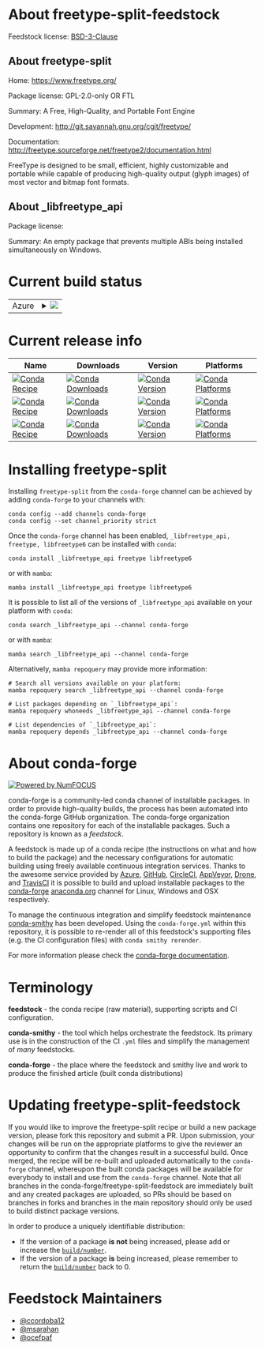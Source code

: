 About freetype-split-feedstock
==============================

Feedstock license: [BSD-3-Clause](https://github.com/conda-forge/freetype-feedstock/blob/main/LICENSE.txt)


About freetype-split
--------------------

Home: https://www.freetype.org/

Package license: GPL-2.0-only OR FTL

Summary: A Free, High-Quality, and Portable Font Engine

Development: http://git.savannah.gnu.org/cgit/freetype/

Documentation: http://freetype.sourceforge.net/freetype2/documentation.html

FreeType is designed to be small, efficient, highly customizable
and portable while capable of producing high-quality output (glyph images)
of most vector and bitmap font formats.


About _libfreetype_api
----------------------



Package license: 

Summary: An empty package that prevents multiple ABIs being installed simultaneously on Windows.


Current build status
====================


<table>
    
  <tr>
    <td>Azure</td>
    <td>
      <details>
        <summary>
          <a href="https://dev.azure.com/conda-forge/feedstock-builds/_build/latest?definitionId=331&branchName=main">
            <img src="https://dev.azure.com/conda-forge/feedstock-builds/_apis/build/status/freetype-feedstock?branchName=main">
          </a>
        </summary>
        <table>
          <thead><tr><th>Variant</th><th>Status</th></tr></thead>
          <tbody><tr>
              <td>linux_64</td>
              <td>
                <a href="https://dev.azure.com/conda-forge/feedstock-builds/_build/latest?definitionId=331&branchName=main">
                  <img src="https://dev.azure.com/conda-forge/feedstock-builds/_apis/build/status/freetype-feedstock?branchName=main&jobName=linux&configuration=linux%20linux_64_" alt="variant">
                </a>
              </td>
            </tr><tr>
              <td>linux_aarch64</td>
              <td>
                <a href="https://dev.azure.com/conda-forge/feedstock-builds/_build/latest?definitionId=331&branchName=main">
                  <img src="https://dev.azure.com/conda-forge/feedstock-builds/_apis/build/status/freetype-feedstock?branchName=main&jobName=linux&configuration=linux%20linux_aarch64_" alt="variant">
                </a>
              </td>
            </tr><tr>
              <td>linux_ppc64le</td>
              <td>
                <a href="https://dev.azure.com/conda-forge/feedstock-builds/_build/latest?definitionId=331&branchName=main">
                  <img src="https://dev.azure.com/conda-forge/feedstock-builds/_apis/build/status/freetype-feedstock?branchName=main&jobName=linux&configuration=linux%20linux_ppc64le_" alt="variant">
                </a>
              </td>
            </tr><tr>
              <td>osx_64</td>
              <td>
                <a href="https://dev.azure.com/conda-forge/feedstock-builds/_build/latest?definitionId=331&branchName=main">
                  <img src="https://dev.azure.com/conda-forge/feedstock-builds/_apis/build/status/freetype-feedstock?branchName=main&jobName=osx&configuration=osx%20osx_64_" alt="variant">
                </a>
              </td>
            </tr><tr>
              <td>osx_arm64</td>
              <td>
                <a href="https://dev.azure.com/conda-forge/feedstock-builds/_build/latest?definitionId=331&branchName=main">
                  <img src="https://dev.azure.com/conda-forge/feedstock-builds/_apis/build/status/freetype-feedstock?branchName=main&jobName=osx&configuration=osx%20osx_arm64_" alt="variant">
                </a>
              </td>
            </tr><tr>
              <td>win_64</td>
              <td>
                <a href="https://dev.azure.com/conda-forge/feedstock-builds/_build/latest?definitionId=331&branchName=main">
                  <img src="https://dev.azure.com/conda-forge/feedstock-builds/_apis/build/status/freetype-feedstock?branchName=main&jobName=win&configuration=win%20win_64_" alt="variant">
                </a>
              </td>
            </tr>
          </tbody>
        </table>
      </details>
    </td>
  </tr>
</table>

Current release info
====================

| Name | Downloads | Version | Platforms |
| --- | --- | --- | --- |
| [![Conda Recipe](https://img.shields.io/badge/recipe-_libfreetype_api-green.svg)](https://anaconda.org/conda-forge/_libfreetype_api) | [![Conda Downloads](https://img.shields.io/conda/dn/conda-forge/_libfreetype_api.svg)](https://anaconda.org/conda-forge/_libfreetype_api) | [![Conda Version](https://img.shields.io/conda/vn/conda-forge/_libfreetype_api.svg)](https://anaconda.org/conda-forge/_libfreetype_api) | [![Conda Platforms](https://img.shields.io/conda/pn/conda-forge/_libfreetype_api.svg)](https://anaconda.org/conda-forge/_libfreetype_api) |
| [![Conda Recipe](https://img.shields.io/badge/recipe-freetype-green.svg)](https://anaconda.org/conda-forge/freetype) | [![Conda Downloads](https://img.shields.io/conda/dn/conda-forge/freetype.svg)](https://anaconda.org/conda-forge/freetype) | [![Conda Version](https://img.shields.io/conda/vn/conda-forge/freetype.svg)](https://anaconda.org/conda-forge/freetype) | [![Conda Platforms](https://img.shields.io/conda/pn/conda-forge/freetype.svg)](https://anaconda.org/conda-forge/freetype) |
| [![Conda Recipe](https://img.shields.io/badge/recipe-libfreetype6-green.svg)](https://anaconda.org/conda-forge/libfreetype6) | [![Conda Downloads](https://img.shields.io/conda/dn/conda-forge/libfreetype6.svg)](https://anaconda.org/conda-forge/libfreetype6) | [![Conda Version](https://img.shields.io/conda/vn/conda-forge/libfreetype6.svg)](https://anaconda.org/conda-forge/libfreetype6) | [![Conda Platforms](https://img.shields.io/conda/pn/conda-forge/libfreetype6.svg)](https://anaconda.org/conda-forge/libfreetype6) |

Installing freetype-split
=========================

Installing `freetype-split` from the `conda-forge` channel can be achieved by adding `conda-forge` to your channels with:

```
conda config --add channels conda-forge
conda config --set channel_priority strict
```

Once the `conda-forge` channel has been enabled, `_libfreetype_api, freetype, libfreetype6` can be installed with `conda`:

```
conda install _libfreetype_api freetype libfreetype6
```

or with `mamba`:

```
mamba install _libfreetype_api freetype libfreetype6
```

It is possible to list all of the versions of `_libfreetype_api` available on your platform with `conda`:

```
conda search _libfreetype_api --channel conda-forge
```

or with `mamba`:

```
mamba search _libfreetype_api --channel conda-forge
```

Alternatively, `mamba repoquery` may provide more information:

```
# Search all versions available on your platform:
mamba repoquery search _libfreetype_api --channel conda-forge

# List packages depending on `_libfreetype_api`:
mamba repoquery whoneeds _libfreetype_api --channel conda-forge

# List dependencies of `_libfreetype_api`:
mamba repoquery depends _libfreetype_api --channel conda-forge
```


About conda-forge
=================

[![Powered by
NumFOCUS](https://img.shields.io/badge/powered%20by-NumFOCUS-orange.svg?style=flat&colorA=E1523D&colorB=007D8A)](https://numfocus.org)

conda-forge is a community-led conda channel of installable packages.
In order to provide high-quality builds, the process has been automated into the
conda-forge GitHub organization. The conda-forge organization contains one repository
for each of the installable packages. Such a repository is known as a *feedstock*.

A feedstock is made up of a conda recipe (the instructions on what and how to build
the package) and the necessary configurations for automatic building using freely
available continuous integration services. Thanks to the awesome service provided by
[Azure](https://azure.microsoft.com/en-us/services/devops/), [GitHub](https://github.com/),
[CircleCI](https://circleci.com/), [AppVeyor](https://www.appveyor.com/),
[Drone](https://cloud.drone.io/welcome), and [TravisCI](https://travis-ci.com/)
it is possible to build and upload installable packages to the
[conda-forge](https://anaconda.org/conda-forge) [anaconda.org](https://anaconda.org/)
channel for Linux, Windows and OSX respectively.

To manage the continuous integration and simplify feedstock maintenance
[conda-smithy](https://github.com/conda-forge/conda-smithy) has been developed.
Using the ``conda-forge.yml`` within this repository, it is possible to re-render all of
this feedstock's supporting files (e.g. the CI configuration files) with ``conda smithy rerender``.

For more information please check the [conda-forge documentation](https://conda-forge.org/docs/).

Terminology
===========

**feedstock** - the conda recipe (raw material), supporting scripts and CI configuration.

**conda-smithy** - the tool which helps orchestrate the feedstock.
                   Its primary use is in the construction of the CI ``.yml`` files
                   and simplify the management of *many* feedstocks.

**conda-forge** - the place where the feedstock and smithy live and work to
                  produce the finished article (built conda distributions)


Updating freetype-split-feedstock
=================================

If you would like to improve the freetype-split recipe or build a new
package version, please fork this repository and submit a PR. Upon submission,
your changes will be run on the appropriate platforms to give the reviewer an
opportunity to confirm that the changes result in a successful build. Once
merged, the recipe will be re-built and uploaded automatically to the
`conda-forge` channel, whereupon the built conda packages will be available for
everybody to install and use from the `conda-forge` channel.
Note that all branches in the conda-forge/freetype-split-feedstock are
immediately built and any created packages are uploaded, so PRs should be based
on branches in forks and branches in the main repository should only be used to
build distinct package versions.

In order to produce a uniquely identifiable distribution:
 * If the version of a package **is not** being increased, please add or increase
   the [``build/number``](https://docs.conda.io/projects/conda-build/en/latest/resources/define-metadata.html#build-number-and-string).
 * If the version of a package **is** being increased, please remember to return
   the [``build/number``](https://docs.conda.io/projects/conda-build/en/latest/resources/define-metadata.html#build-number-and-string)
   back to 0.

Feedstock Maintainers
=====================

* [@ccordoba12](https://github.com/ccordoba12/)
* [@msarahan](https://github.com/msarahan/)
* [@ocefpaf](https://github.com/ocefpaf/)

